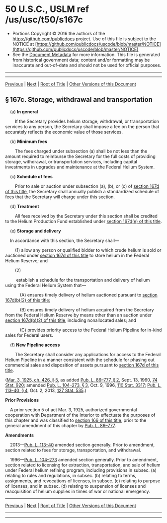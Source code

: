 ---
---

# 50 U.S.C., USLM ref /us/usc/t50/s167c

* Portions Copyright © 2016 the authors of the https://github.com/publicdocs project.
  Use of this file is subject to the NOTICE at [https://github.com/publicdocs/uscode/blob/master/NOTICE](https://github.com/publicdocs/uscode/blob/master/NOTICE)
* See the [Document Metadata](././../../../..//README.md) for more information.
  This file is generated from historical government data; content and/or formatting may be inaccurate and out-of-date and should not be used for official purposes.

----------
----------

[Previous](./../../../..//us/usc/t50/ch10/m__us_usc_t50_s167b.md) | [Next](./../../../..//us/usc/t50/ch10/m__us_usc_t50_s167d.md) | [Root of Title](./../../../../) | [Other Versions of this Document](https://publicdocs.github.io/go/links?ns=uslm&ref=%2Fus%2Fusc%2Ft50%2Fs167c)

## § 167c. Storage, withdrawal and transportation

    (a) __In general__ 

        If the Secretary provides helium storage, withdrawal, or transportation services to any person, the Secretary shall impose a fee on the person that accurately reflects the economic value of those services.

    (b) __Minimum fees__ 

        The fees charged under subsection (a) shall be not less than the amount required to reimburse the Secretary for the full costs of providing storage, withdrawal, or transportation services, including capital investments in upgrades and maintenance at the Federal Helium System.

    (c) __Schedule of fees__ 

        Prior to sale or auction under subsection (a), (b), or (c) of [section 167d of this title][/us/usc/t50/s167d], the Secretary shall annually publish a standardized schedule of fees that the Secretary will charge under this section.

    (d) __Treatment__ 

        All fees received by the Secretary under this section shall be credited to the Helium Production Fund established under [section 167d(e) of this title][/us/usc/t50/s167d/e].

    (e) __Storage and delivery__ 

    In accordance with this section, the Secretary shall—

        (1) allow any person or qualified bidder to which crude helium is sold or auctioned under [section 167d of this title][/us/usc/t50/s167d] to store helium in the Federal Helium Reserve; and

        (2)

         establish a schedule for the transportation and delivery of helium using the Federal Helium System that—

            (A) ensures timely delivery of helium auctioned pursuant to [section 167d(b)(2) of this title][/us/usc/t50/s167d/b/2];

            (B) ensures timely delivery of helium acquired from the Secretary from the Federal Helium Reserve by means other than an auction under [section 167d(b)(2) of this title][/us/usc/t50/s167d/b/2], including nonallocated sales; and

            (C) provides priority access to the Federal Helium Pipeline for in-kind sales for Federal users.

    (f) __New Pipeline access__ 

        The Secretary shall consider any applications for access to the Federal Helium Pipeline in a manner consistent with the schedule for phasing out commercial sales and disposition of assets pursuant to [section 167d of this title][/us/usc/t50/s167d].

([Mar. 3, 1925, ch. 426, § 5][/us/act/1925-03-03/ch426/s5], as added [Pub. L. 86–777, § 2][/us/pl/86/777/s2], Sept. 13, 1960, [74 Stat. 920][/us/stat/74/920]; amended [Pub. L. 104–273, § 3][/us/pl/104/273/s3], Oct. 9, 1996, [110 Stat. 3317][/us/stat/110/3317]; [Pub. L. 113–40, § 4][/us/pl/113/40/s4], Oct. 2, 2013, [127 Stat. 535][/us/stat/127/535].)

 __Prior Provisions__ 

    A prior section 5 of act Mar. 3, 1925, authorized governmental cooperation with Department of the Interior to effectuate the purposes of this chapter and was classified to [section 166 of this title][/us/usc/t50/s166], prior to the general amendment of this chapter by [Pub. L. 86–777][/us/pl/86/777].

 __Amendments__ 

    2013—[Pub. L. 113–40][/us/pl/113/40] amended section generally. Prior to amendment, section related to fees for storage, transportation, and withdrawal.

    1996—[Pub. L. 104–273][/us/pl/104/273] amended section generally. Prior to amendment, section related to licensing for extraction, transportation, and sale of helium under Federal helium refining program, including provisions in subsec. (a) relating to rules and regulations, in subsec. (b) relating to terms, assignments, and revocations of licenses, in subsec. (c) relating to purpose of licenses, and in subsec. (d) relating to suspension of licenses and reacquisition of helium supplies in times of war or national emergency.

----------

[Previous](./../../../..//us/usc/t50/ch10/m__us_usc_t50_s167b.md) | [Next](./../../../..//us/usc/t50/ch10/m__us_usc_t50_s167d.md) | [Root of Title](./../../../../) | [Other Versions of this Document](https://publicdocs.github.io/go/links?ns=uslm&ref=%2Fus%2Fusc%2Ft50%2Fs167c)

----------
----------

[/us/usc/t50/s167d]: https://publicdocs.github.io/go/links?ns=uslm&ref=%2Fus%2Fusc%2Ft50%2Fs167d
[/us/usc/t50/s167d/e]: https://publicdocs.github.io/go/links?ns=uslm&ref=%2Fus%2Fusc%2Ft50%2Fs167d%2Fe
[/us/usc/t50/s167d]: https://publicdocs.github.io/go/links?ns=uslm&ref=%2Fus%2Fusc%2Ft50%2Fs167d
[/us/usc/t50/s167d/b/2]: https://publicdocs.github.io/go/links?ns=uslm&ref=%2Fus%2Fusc%2Ft50%2Fs167d%2Fb%2F2
[/us/usc/t50/s167d/b/2]: https://publicdocs.github.io/go/links?ns=uslm&ref=%2Fus%2Fusc%2Ft50%2Fs167d%2Fb%2F2
[/us/usc/t50/s167d]: https://publicdocs.github.io/go/links?ns=uslm&ref=%2Fus%2Fusc%2Ft50%2Fs167d
[/us/act/1925-03-03/ch426/s5]: https://publicdocs.github.io/go/links?ns=uslm&ref=%2Fus%2Fact%2F1925-03-03%2Fch426%2Fs5
[/us/pl/86/777/s2]: https://publicdocs.github.io/go/links?ns=uslm&ref=%2Fus%2Fpl%2F86%2F777%2Fs2
[/us/stat/74/920]: https://publicdocs.github.io/go/links?ns=uslm&ref=%2Fus%2Fstat%2F74%2F920
[/us/pl/104/273/s3]: https://publicdocs.github.io/go/links?ns=uslm&ref=%2Fus%2Fpl%2F104%2F273%2Fs3
[/us/stat/110/3317]: https://publicdocs.github.io/go/links?ns=uslm&ref=%2Fus%2Fstat%2F110%2F3317
[/us/pl/113/40/s4]: https://publicdocs.github.io/go/links?ns=uslm&ref=%2Fus%2Fpl%2F113%2F40%2Fs4
[/us/stat/127/535]: https://publicdocs.github.io/go/links?ns=uslm&ref=%2Fus%2Fstat%2F127%2F535
[/us/usc/t50/s166]: https://publicdocs.github.io/go/links?ns=uslm&ref=%2Fus%2Fusc%2Ft50%2Fs166
[/us/pl/86/777]: https://publicdocs.github.io/go/links?ns=uslm&ref=%2Fus%2Fpl%2F86%2F777
[/us/pl/113/40]: https://publicdocs.github.io/go/links?ns=uslm&ref=%2Fus%2Fpl%2F113%2F40
[/us/pl/104/273]: https://publicdocs.github.io/go/links?ns=uslm&ref=%2Fus%2Fpl%2F104%2F273


